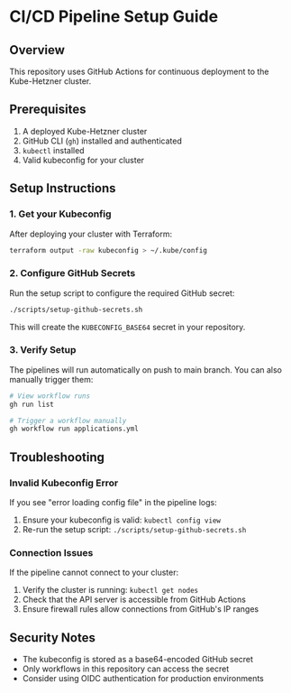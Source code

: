 # CI/CD Pipeline Setup Guide

## Overview
This repository uses GitHub Actions for continuous deployment to the Kube-Hetzner cluster.

## Prerequisites
1. A deployed Kube-Hetzner cluster
2. GitHub CLI (`gh`) installed and authenticated
3. `kubectl` installed
4. Valid kubeconfig for your cluster

## Setup Instructions

### 1. Get your Kubeconfig
After deploying your cluster with Terraform:
```bash
terraform output -raw kubeconfig > ~/.kube/config
```

### 2. Configure GitHub Secrets
Run the setup script to configure the required GitHub secret:
```bash
./scripts/setup-github-secrets.sh
```

This will create the `KUBECONFIG_BASE64` secret in your repository.

### 3. Verify Setup
The pipelines will run automatically on push to main branch. You can also manually trigger them:
```bash
# View workflow runs
gh run list

# Trigger a workflow manually
gh workflow run applications.yml
```

## Troubleshooting

### Invalid Kubeconfig Error
If you see "error loading config file" in the pipeline logs:
1. Ensure your kubeconfig is valid: `kubectl config view`
2. Re-run the setup script: `./scripts/setup-github-secrets.sh`

### Connection Issues
If the pipeline cannot connect to your cluster:
1. Verify the cluster is running: `kubectl get nodes`
2. Check that the API server is accessible from GitHub Actions
3. Ensure firewall rules allow connections from GitHub's IP ranges

## Security Notes
- The kubeconfig is stored as a base64-encoded GitHub secret
- Only workflows in this repository can access the secret
- Consider using OIDC authentication for production environments